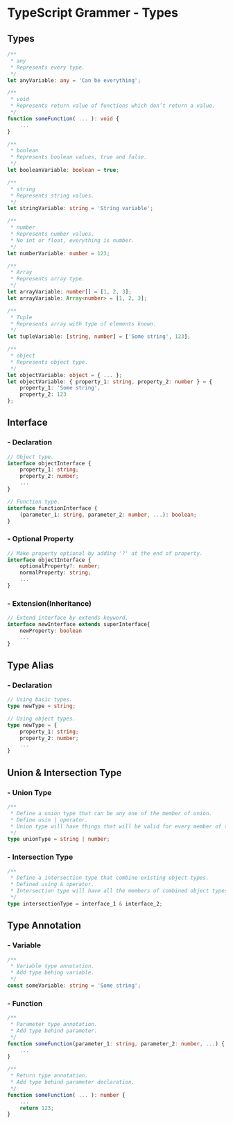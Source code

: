TypeScript Grammer - Types
==========================

Types
-----

```typescript
/**
 * any
 * Represents every type.
 */
let anyVariable: any = 'Can be everything';

/**
 * void
 * Represents return value of functions which don’t return a value.
 */
function someFunction( ... ): void {
    ...
}
```
```typescript
/**
 * boolean
 * Represents boolean values, true and false.
 */
let booleanVariable: boolean = true;

/**
 * string
 * Represents string values.
 */
let stringVariable: string = 'String variable';

/**
 * number
 * Represents number values.
 * No int or float, everything is number.
 */
let numberVariable: number = 123;
```
```typescript
/**
 * Array
 * Represents array type.
 */
let arrayVariable: number[] = [1, 2, 3];
let arrayVariable: Array<number> = [1, 2, 3];

/**
 * Tuple
 * Represents array with type of elements known.
 */
let tupleVariable: [string, number] = ['Some string', 123];

/**
 * object
 * Represents object type.
 */
let objectVariable: object = { ... };
let objectVariable: { property_1: string, property_2: number } = {
    property_1: 'Some string',
    property_2: 123
};
```

Interface
---------

### - Declaration

```typescript
// Object type.
interface objectInterface {
    property_1: string;
    property_2: number;
    ...
}

// Function type.
interface functionInterface {
    (parameter_1: string, parameter_2: number, ...): boolean;
}
```

### - Optional Property

```typescript
// Make property optional by adding '?' at the end of property.
interface objectInterface {
    optionalProperty?: number;
    normalProperty: string;
    ...
}
```

### - Extension(Inheritance)

```typescript
// Extend interface by extends keyword.
interface newInterface extends superInterface{
    newProperty: boolean
    ...
}
```

Type Alias
----------

### - Declaration

```typescript
// Using basic types.
type newType = string;

// Using object types.
type newType = {
    property_1: string;
    property_2: number;
    ...
}
```

Union & Intersection Type
-------------------------

### - Union Type

```typescript
/**
 * Define a union type that can be any one of the member of union.
 * Define usin | operator.
 * Union type will have things that will be valid for every member of the union.
 */
type unionType = string | number;
```

### - Intersection Type

```typescript
/**
 * Define a intersection type that combine existing object types.
 * Defined using & operator.
 * Intersection type will have all the members of combined object types.
 */
type intersectionType = interface_1 & interface_2;
```

Type Annotation
---------------

### - Variable

```typescript
/**
 * Variable type annotation.
 * Add type behing variable.
 */
const someVariable: string = 'Some string';
```

### - Function

```typescript
/**
 * Parameter type annotation.
 * Add type behind parameter.
 */
function someFunction(parameter_1: string, parameter_2: number, ...) {
    ...
}

/**
 * Return type annotation.
 * Add type behind parameter declaration.
 */
function someFunction( ... ): number {
    ...
    return 123;
}
```